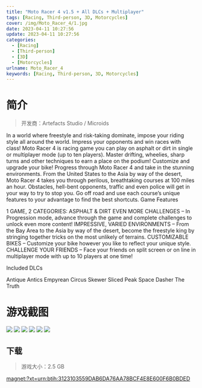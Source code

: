 ```yaml
---
title: "Moto Racer 4 v1.5 + All DLCs + Multiplayer"
tags: [Racing, Third-person, 3D, Motorcycles]
cover: /img/Moto_Racer_4/1.jpg
date: 2023-04-11 10:27:56
update: 2023-04-11 10:27:56
categories: 
  - [Racing]
  - [Third-person]
  - [3D]
  - [Motorcycles]
urlname: Moto_Racer_4
keywords: [Racing, Third-person, 3D, Motorcycles]
---
```

# 简介

> 开发商：Artefacts Studio / Microids

In a world where freestyle and risk-taking dominate, impose your riding style all around the world. Impress your opponents and win races with class!
Moto Racer 4 is racing game you can play on asphalt or dirt in single or multiplayer mode (up to ten players).
Master drifting, wheelies, sharp turns and other techniques to earn a place on the podium!
Customize and upgrade your bike! Progress through Moto Racer 4 and take in the stunning environments.
From the United States to the Asia by way of the desert, Moto Racer 4 takes you through perilous, breathtaking courses at 100 miles an hour.
Obstacles, hell-bent opponents, traffic and even police will get in your way to try to stop you. Go off road and use each course’s unique features to your advantage to find the best shortcuts.
Game Features

1 GAME, 2 CATEGORIES: ASPHALT & DIRT
EVEN MORE CHALLENGES – In Progression mode, advance through the game and complete challenges to unlock even more content!
IMPRESSIVE, VARIED ENVIRONMENTS – From the Bay Area to the Asia by way of the desert, become the freestyle king by stringing together tricks on the most unlikely of terrains.
CUSTOMIZABLE BIKES – Customize your bike however you like to reflect your unique style.
CHALLENGE YOUR FRIENDS – Face your friends on split screen or on line in multiplayer mode with up to 10 players at one time!

Included DLCs

Antique Antics
Empyrean Circus
Skewer
Sliced Peak
Space Dasher
The Truth

# 游戏截图

![](/img/Moto_Racer_4/2.jpg)
![](/img/Moto_Racer_4/3.jpg)
![](/img/Moto_Racer_4/4.jpg)
![](/img/Moto_Racer_4/5.jpg)
![](/img/Moto_Racer_4/6.jpg)
![](/img/Moto_Racer_4/7.jpg)


## 下载

> 游戏大小：2.5 GB

[magnet:?xt=urn:btih:3123103559DAB6DA76AA78BCF4E8E600F6B0BDED](magnet:?xt=urn:btih:3123103559DAB6DA76AA78BCF4E8E600F6B0BDED)